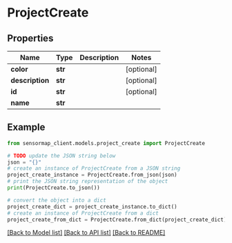# ProjectCreate


## Properties

Name | Type | Description | Notes
------------ | ------------- | ------------- | -------------
**color** | **str** |  | [optional] 
**description** | **str** |  | [optional] 
**id** | **str** |  | [optional] 
**name** | **str** |  | 

## Example

```python
from sensormap_client.models.project_create import ProjectCreate

# TODO update the JSON string below
json = "{}"
# create an instance of ProjectCreate from a JSON string
project_create_instance = ProjectCreate.from_json(json)
# print the JSON string representation of the object
print(ProjectCreate.to_json())

# convert the object into a dict
project_create_dict = project_create_instance.to_dict()
# create an instance of ProjectCreate from a dict
project_create_from_dict = ProjectCreate.from_dict(project_create_dict)
```
[[Back to Model list]](../README.md#documentation-for-models) [[Back to API list]](../README.md#documentation-for-api-endpoints) [[Back to README]](../README.md)


